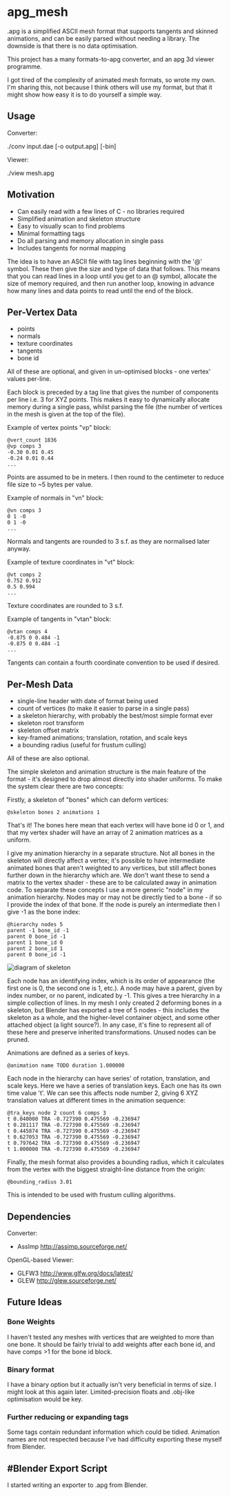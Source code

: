 # apg_mesh #

.apg is a simplified ASCII mesh format that supports tangents and skinned
animations, and can be easily parsed without needing a library. The downside is
that there is no data optimisation.

This project has a many formats-to-apg converter, and an apg 3d viewer programme.

I got tired of the complexity of animated mesh formats, so wrote my own. I'm
sharing this, not because I think others will use my format, but that it might
show how easy it is to do yourself a simple way.

## Usage ##

Converter:

  ./conv input.dae [-o output.apg] [-bin]

Viewer:

  ./view mesh.apg

## Motivation ##

* Can easily read with a few lines of C - no libraries required
* Simplified animation and skeleton structure
* Easy to visually scan to find problems
* Minimal formatting tags
* Do all parsing and memory allocation in single pass
* Includes tangents for normal mapping

The idea is to have an ASCII file with tag lines beginning with the '@' symbol.
These then give the size and type of data that follows. This means that you can
read lines in a loop until you get to an @ symbol, allocate the size of memory
required, and then run another loop, knowing in advance how many lines and data
points to read until the end of the block.

## Per-Vertex Data ##

* points
* normals
* texture coordinates
* tangents
* bone id

All of these are optional, and given in un-optimised blocks - one vertex'
values per-line.

Each block is preceded by a tag line that gives the number of components per
line i.e. 3 for XYZ points. This makes it easy to dynamically allocate memory
during a single pass, whilst parsing the file (the number of vertices in the
mesh is given at the top of the file).

Example of vertex points "vp" block:

    @vert_count 1836
    @vp comps 3
    -0.30 0.01 0.45
    -0.24 0.01 0.44
    ...

Points are assumed to be in meters. I then round to the centimeter to reduce
file size to ~5 bytes per value.

Example of normals in "vn" block:

    @vn comps 3
    0 1 -0
    0 1 -0
    ...
Normals and tangents are rounded to 3 s.f. as they are normalised later anyway.

Example of texture coordinates in "vt" block:

    @vt comps 2
    0.752 0.912
    0.5 0.994
    ...

Texture coordinates are rounded to 3 s.f.

Example of tangents in "vtan" block:

    @vtan comps 4
    -0.875 0 0.484 -1
    -0.875 0 0.484 -1
    ...

Tangents can contain a fourth coordinate convention to be used if desired.

## Per-Mesh Data ##

* single-line header with date of format being used
* count of vertices (to make it easier to parse in a single pass)
* a skeleton hierarchy, with probably the best/most simple format ever
* skeleton root transform
* skeleton offset matrix
* key-framed animations; translation, rotation, and scale keys
* a bounding radius (useful for frustum culling)

All of these are also optional.

The simple skeleton and animation structure is the main feature of the format -
it's designed to drop almost directly into shader uniforms. To make the system
clear there are two concepts:

Firstly, a skeleton of "bones" which can deform vertices:

    @skeleton bones 2 animations 1

That's it! The bones here mean that each vertex will have bone id 0 or 1, and
that my vertex shader will have an array of 2 animation matrices as a uniform. 

I give my animation hierarchy in a separate structure. Not all bones in the
skeleton will directly affect a vertex; it's possible to have intermediate
animated bones that aren't weighted to any vertices, but still affect bones further
down in the hierarchy which are. We don't
want these to send a matrix to the vertex shader - these are to be calculated
away in animation code. To separate these concepts I use a more generic "node"
in my animation hierarchy. Nodes may or may not be directly tied to a bone - if
so I provide the index of that bone. If the node is purely an intermediate then
I give -1 as the bone index:

    @hierarchy nodes 5
    parent -1 bone_id -1
    parent 0 bone_id -1
    parent 1 bone_id 0
    parent 2 bone_id 1
    parent 0 bone_id -1

![diagram of skeleton](diagram.png)

Each node has an identifying index, which is its order of appearance (the first
one is 0, the second one is 1, etc.). A node may have a parent, given by index
number, or no parent, indicated by -1. This gives a tree hierarchy in a simple
collection of lines. In my mesh I only
created 2 deforming bones in a skeleton, but Blender has exported a tree of 5
nodes - this includes the skeleton as a whole, and the higher-level container
object, and some other attached object (a light source?). In any case, it's
fine to represent all of these here and preserve inherited transformations.
Unused nodes can be pruned.

Animations are defined as a series of keys.

    @animation name TODO duration 1.000000

Each node in the hierarchy can have series' of rotation, translation, and
scale keys. Here we have a series of translation keys. Each one has its own
time value 't'. We can see this affects node number 2, giving 6 XYZ translation
values at different times in the animation sequence:

    @tra_keys node 2 count 6 comps 3
    t 0.040000 TRA -0.727390 0.475569 -0.236947
    t 0.281117 TRA -0.727390 0.475569 -0.236947
    t 0.445874 TRA -0.727390 0.475569 -0.236947
    t 0.627053 TRA -0.727390 0.475569 -0.236947
    t 0.797642 TRA -0.727390 0.475569 -0.236947
    t 1.000000 TRA -0.727390 0.475569 -0.236947

Finally, the mesh format also provides a bounding radius, which it calculates
from the vertex with the biggest straight-line distance from the origin:

    @bounding_radius 3.01

This is intended to be used with frustum culling algorithms.

## Dependencies ##

Converter:

* AssImp http://assimp.sourceforge.net/

OpenGL-based Viewer:

* GLFW3 http://www.glfw.org/docs/latest/
* GLEW http://glew.sourceforge.net/

## Future Ideas ##

### Bone Weights ###

I haven't tested any meshes with vertices that are weighted to more than one
bone. It should be fairly trivial to add weights after each bone id, and have
comps >1 for the bone id block.

### Binary format ###

I have a binary option but it actually isn't very beneficial in terms of size.
I might look at this again later. Limited-precision floats and .obj-like
optimisation would be key.

### Further reducing or expanding tags ###

Some tags contain redundant information which could be tidied. Animation names
are not respected because I've had difficulty exporting these myself from
Blender.

## #Blender Export Script ###

I started writing an exporter to .apg from Blender.
